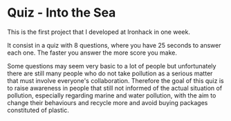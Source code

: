 # Quiz - Into the Sea

This is the first project that I developed at Ironhack in one week.

It consist in a quiz with 8 questions, where you have 25 seconds to answer each one. 
The faster you answer the more score you make.


Some questions may seem very basic to a lot of people but unfortunately there are still many people who do 
not take pollution as a serious matter that must involve everyone's collaboration.
Therefore the goal of this quiz is to raise awareness in people that still not informed of the actual situation of pollution, 
especially regarding marine and water pollution, with the aim to change their behaviours and recycle more and avoid buying 
packages constituted of plastic.

